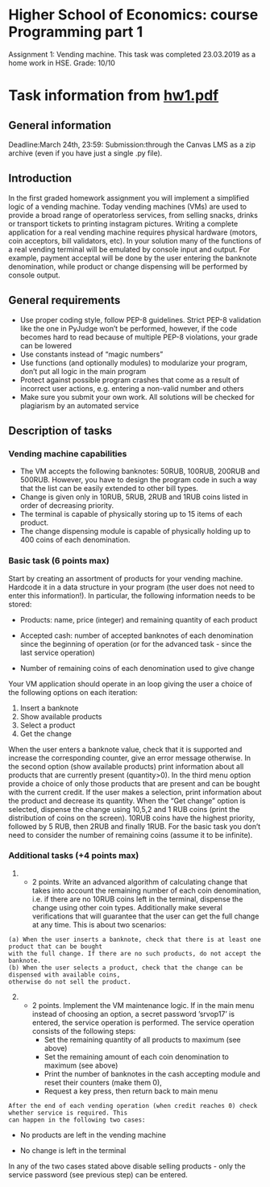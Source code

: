 # Higher School of Economics: course Programming part 1
Assignment 1: Vending machine. This task was completed 23.03.2019 as a home work in HSE. Grade: 10/10

# Task information from [hw1.pdf](https://github.com/zvezdin-g/hse-hw1-vending-machine/blob/master/hw1.pdf)
## General information

Deadline:March 24th, 23:59:
Submission:through the Canvas LMS as a zip archive (even if you have just a single .py file).

## Introduction

In the first graded homework assignment you will implement a simplified logic of a vending machine.
Today vending machines (VMs) are used to provide a broad range of operatorless services, from selling
snacks, drinks or transport tickets to printing instagram pictures.
Writing a complete application for a real vending machine requires physical hardware (motors, coin
acceptors, bill validators, etc). In your solution many of the functions of a real vending terminal will be
emulated by console input and output. For example, payment acceptal will be done by the user entering the
banknote denomination, while product or change dispensing will be performed by console output.

## General requirements

- Use proper coding style, follow PEP-8 guidelines. Strict PEP-8 validation like the one in PyJudge
    won’t be performed, however, if the code becomes hard to read because of multiple PEP-8 violations,
    your grade can be lowered
- Use constants instead of “magic numbers”
- Use functions (and optionally modules) to modularize your program, don’t put all logic in the main
    program
- Protect against possible program crashes that come as a result of incorrect user actions, e.g. entering
    a non-valid number and others
- Make sure you submit your own work. All solutions will be checked for plagiarism by an automated
    service

## Description of tasks

### Vending machine capabilities

- The VM accepts the following banknotes: 50RUB, 100RUB, 200RUB and 500RUB. However, you have
    to design the program code in such a way that the list can be easily extended to other bill types.
- Change is given only in 10RUB, 5RUB, 2RUB and 1RUB coins listed in order of decreasing priority.
- The terminal is capable of physically storing up to 15 items of each product.
- The change dispensing module is capable of physically holding up to 400 coins of each denomination.

### Basic task (6 points max)

Start by creating an assortment of products for your vending machine. Hardcode it in a data structure in
your program (the user does not need to enter this information!). In particular, the following information
needs to be stored:

- Products: name, price (integer) and remaining quantity of each product


- Accepted cash: number of accepted banknotes of each denomination since the beginning of operation
    (or for the advanced task - since the last service operation)
- Number of remaining coins of each denomination used to give change

Your VM application should operate in an loop giving the user a choice of the following options on each
iteration:

1. Insert a banknote
2. Show available products
3. Select a product
4. Get the change

When the user enters a banknote value, check that it is supported and increase the corresponding counter,
give an error message otherwise.
In the second option (show available products) print information about all products that are currently
present (quantity>0).
In the third menu option provide a choice of only those products that are present and can be bought
with the current credit. If the user makes a selection, print information about the product and decrease its
quantity.
When the “Get change” option is selected, dispense the change using 10,5,2 and 1 RUB coins (print the
distribution of coins on the screen). 10RUB coins have the highest priority, followed by 5 RUB, then 2RUB
and finally 1RUB. For the basic task you don’t need to consider the number of remaining coins (assume it
to be infinite).

### Additional tasks (+4 points max)

1. + 2 points. Write an advanced algorithm of calculating change that takes into account the remaining
    number of each coin denomination, i.e. if there are no 10RUB coins left in the terminal, dispense the
    change using other coin types.
    Additionally make several verifications that will guarantee that the user can get the full change at any
    time. This is about two scenarios:

```
(a) When the user inserts a banknote, check that there is at least one product that can be bought
with the full change. If there are no such products, do not accept the banknote.
(b) When the user selects a product, check that the change can be dispensed with available coins,
otherwise do not sell the product.
```
2. + 2 points. Implement the VM maintenance logic. If in the main menu instead of choosing an option, a
    secret password ’srvop17’ is entered, the service operation is performed. The service operation consists
    of the following steps:
       - Set the remaining quantity of all products to maximum (see above)
       - Set the remaining amount of each coin denomination to maximum (see above)
       - Print the number of banknotes in the cash accepting module and reset their counters (make them
          0),
       - Request a key press, then return back to main menu

```
After the end of each vending operation (when credit reaches 0) check whether service is required. This
can happen in the following two cases:
```
- No products are left in the vending machine


- No change is left in the terminal

In any of the two cases stated above disable selling products - only the service password (see previous
step) can be entered.



